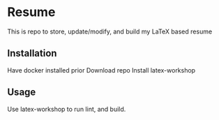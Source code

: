 # Resume

This is repo to store, update/modify, and build my LaTeX based resume

## Installation

Have docker installed prior
Download repo
Install latex-workshop

## Usage

Use latex-workshop to run lint, and build.
